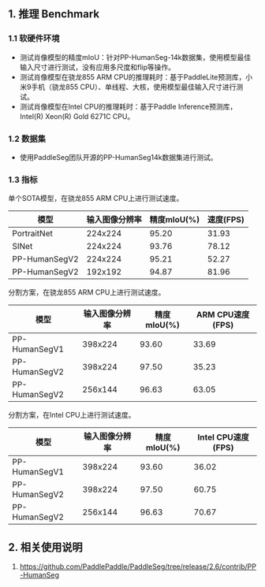 ## 1. 推理 Benchmark

### 1.1 软硬件环境

* 测试肖像模型的精度mIoU：针对PP-HumanSeg-14k数据集，使用模型最佳输入尺寸进行测试，没有应用多尺度和flip等操作。
* 测试肖像模型在骁龙855 ARM CPU的推理耗时：基于PaddleLite预测库，小米9手机（骁龙855 CPU）、单线程、大核，使用模型最佳输入尺寸进行测试。
* 测试肖像模型在Intel CPU的推理耗时：基于Paddle Inference预测库，Intel(R) Xeon(R) Gold 6271C CPU。

### 1.2 数据集

* 使用PaddleSeg团队开源的PP-HumanSeg14k数据集进行测试。

### 1.3 指标

单个SOTA模型，在骁龙855 ARM CPU上进行测试速度。

模型 | 输入图像分辨率 | 精度mIoU(%) | 速度(FPS)
---|---|---|---
PortraitNet | 224x224 | 95.20 |31.93
SINet | 224x224 | 93.76 | 78.12
PP-HumanSegV2 | 224x224 | 95.21 | 52.27
PP-HumanSegV2 | 192x192 | 94.87 | 81.96

分割方案，在骁龙855 ARM CPU上进行测试速度。

模型 | 输入图像分辨率 | 精度mIoU(%) | ARM CPU速度(FPS)
---|---|---|---
PP-HumanSegV1 | 398x224 | 93.60 | 33.69
PP-HumanSegV2 | 398x224 | 97.50 | 35.23
PP-HumanSegV2 | 256x144 | 96.63 | 63.05

分割方案，在Intel CPU上进行测试速度。

模型 | 输入图像分辨率 | 精度mIoU(%) | Intel CPU速度(FPS)
---|---|---|---
PP-HumanSegV1 | 398x224 | 93.60 | 36.02
PP-HumanSegV2 | 398x224 | 97.50 | 60.75
PP-HumanSegV2 | 256x144 | 96.63 | 70.67


## 2. 相关使用说明
1. https://github.com/PaddlePaddle/PaddleSeg/tree/release/2.6/contrib/PP-HumanSeg